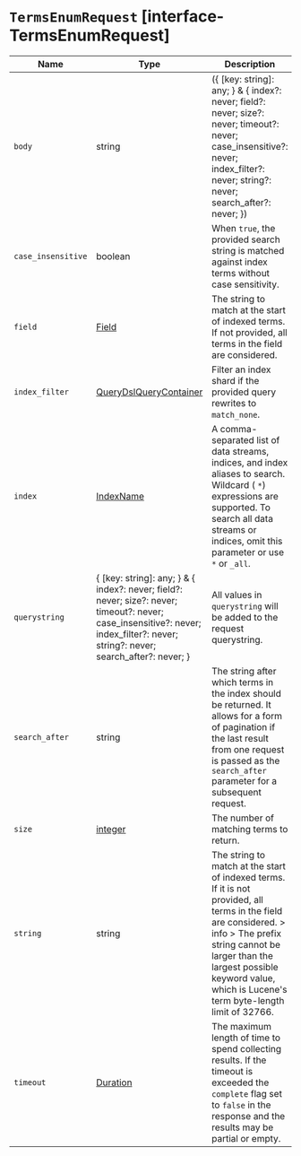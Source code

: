 # `TermsEnumRequest` [interface-TermsEnumRequest]

| Name | Type | Description |
| - | - | - |
| `body` | string | ({ [key: string]: any; } & { index?: never; field?: never; size?: never; timeout?: never; case_insensitive?: never; index_filter?: never; string?: never; search_after?: never; }) | All values in `body` will be added to the request body. |
| `case_insensitive` | boolean | When `true`, the provided search string is matched against index terms without case sensitivity. |
| `field` | [Field](./Field.md) | The string to match at the start of indexed terms. If not provided, all terms in the field are considered. |
| `index_filter` | [QueryDslQueryContainer](./QueryDslQueryContainer.md) | Filter an index shard if the provided query rewrites to `match_none`. |
| `index` | [IndexName](./IndexName.md) | A comma-separated list of data streams, indices, and index aliases to search. Wildcard ( `*`) expressions are supported. To search all data streams or indices, omit this parameter or use `*` or `_all`. |
| `querystring` | { [key: string]: any; } & { index?: never; field?: never; size?: never; timeout?: never; case_insensitive?: never; index_filter?: never; string?: never; search_after?: never; } | All values in `querystring` will be added to the request querystring. |
| `search_after` | string | The string after which terms in the index should be returned. It allows for a form of pagination if the last result from one request is passed as the `search_after` parameter for a subsequent request. |
| `size` | [integer](./integer.md) | The number of matching terms to return. |
| `string` | string | The string to match at the start of indexed terms. If it is not provided, all terms in the field are considered. > info > The prefix string cannot be larger than the largest possible keyword value, which is Lucene's term byte-length limit of 32766. |
| `timeout` | [Duration](./Duration.md) | The maximum length of time to spend collecting results. If the timeout is exceeded the `complete` flag set to `false` in the response and the results may be partial or empty. |
